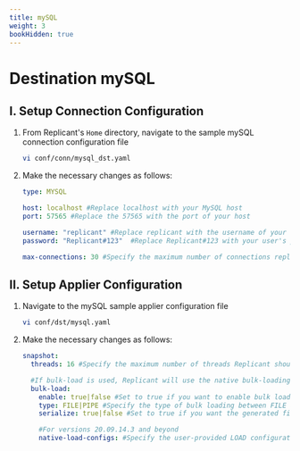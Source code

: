 ```yaml
---
title: mySQL
weight: 3
bookHidden: true
---
```

# Destination mySQL

## I. Setup Connection Configuration

1. From Replicant's ```Home``` directory, navigate to the sample mySQL connection configuration file
    ```BASH
    vi conf/conn/mysql_dst.yaml
    ```
2. Make the necessary changes as follows:
    ```YAML
    type: MYSQL

    host: localhost #Replace localhost with your MySQL host
    port: 57565 #Replace the 57565 with the port of your host

    username: "replicant" #Replace replicant with the username of your user that connects to your MySQL server
    password: "Replicant#123"  #Replace Replicant#123 with your user's password

    max-connections: 30 #Specify the maximum number of connections replicant can open in MySQL
    ```

## II. Setup Applier Configuration

1. Navigate to the mySQL sample applier configuration file
    ```BASH
    vi conf/dst/mysql.yaml
    ```
2. Make the necessary changes as follows:
    ```YAML
    snapshot:
      threads: 16 #Specify the maximum number of threads Replicant should use for writing to the target

      #If bulk-load is used, Replicant will use the native bulk-loading capabilities of the target database
      bulk-load:
        enable: true|false #Set to true if you want to enable bulk loading
        type: FILE|PIPE #Specify the type of bulk loading between FILE and PIPE
        serialize: true|false #Set to true if you want the generated files to be applied in serial/parallel fashion

        #For versions 20.09.14.3 and beyond
        native-load-configs: #Specify the user-provided LOAD configuration string which will be appended to the s3 specific LOAD SQL command
    ```
